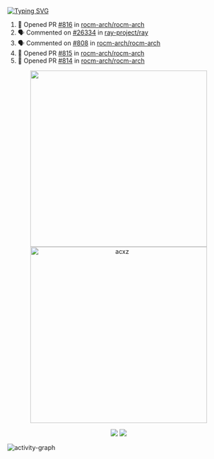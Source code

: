 [![Typing SVG](https://readme-typing-svg.herokuapp.com?size=16&color=AFFFA3&multiline=true&height=75&lines=contributing+to+robotics%2Faerospace%2Fml%2Fgpu+software;packaging+it+for+archlinux;ricer)](https://git.io/typing-svg)

<!--START_SECTION:activity-->
1. 💪 Opened PR [#816](https://github.com/rocm-arch/rocm-arch/pull/816) in [rocm-arch/rocm-arch](https://github.com/rocm-arch/rocm-arch)
2. 🗣 Commented on [#26334](https://github.com/ray-project/ray/issues/26334) in [ray-project/ray](https://github.com/ray-project/ray)
3. 🗣 Commented on [#808](https://github.com/rocm-arch/rocm-arch/issues/808) in [rocm-arch/rocm-arch](https://github.com/rocm-arch/rocm-arch)
4. 💪 Opened PR [#815](https://github.com/rocm-arch/rocm-arch/pull/815) in [rocm-arch/rocm-arch](https://github.com/rocm-arch/rocm-arch)
5. 💪 Opened PR [#814](https://github.com/rocm-arch/rocm-arch/pull/814) in [rocm-arch/rocm-arch](https://github.com/rocm-arch/rocm-arch)
<!--END_SECTION:activity-->

<p align="center">
  <img width="400em" src=https://github-readme-stats.vercel.app/api?username=acxz&include_all_commits=true&show_icons=true />
  <img width="400em" src="https://github-readme-streak-stats.herokuapp.com/?user=acxz&" alt="acxz" />
</p>

<p align="center">
  <img src=https://github-readme-stats.vercel.app/api/top-langs/?username=acxz&layout=compact />
  <img src=https://github-profile-trophy.vercel.app/?username=acxz&row=2&column=4 />
</p>

![activity-graph](https://activity-graph.herokuapp.com/graph?username=acxz&theme=aqua)
